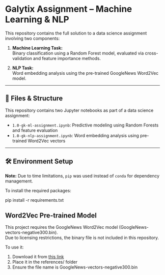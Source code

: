 # Galytix Assignment – Machine Learning & NLP

This repository contains the full solution to a data science assignment involving two components:

1. **Machine Learning Task:**  
   Binary classification using a Random Forest model, evaluated via cross-validation and feature importance methods.

2. **NLP Task:**  
   Word embedding analysis using the pre-trained GoogleNews Word2Vec model.

---

## 📁 Files & Structure


This repository contains two Jupyter notebooks as part of a data science assignment:

- `1.0-gk-ml-assignment.ipynb`: Predictive modeling using Random Forests and feature evaluation
- `1.0-gk-nlp-assignment.ipynb`: Word embedding analysis using pre-trained Word2Vec vectors

---

## 🛠️ Environment Setup

**Note:** Due to time limitations, `pip` was used instead of `conda` for dependency management.

To install the required packages:

pip install -r requirements.txt

## Word2Vec Pre-trained Model 

This project requires the GoogleNews Word2Vec model (GoogleNews-vectors-negative300.bin).  
Due to licensing restrictions, the binary file is not included in this repository.

To use it:
1. Download it from [this link](https://drive.google.com/file/d/0B7XkCwpI5KDYNlNUTTlSS21pQmM/edit)
2. Place it in the references/ folder
3. Ensure the file name is GoogleNews-vectors-negative300.bin